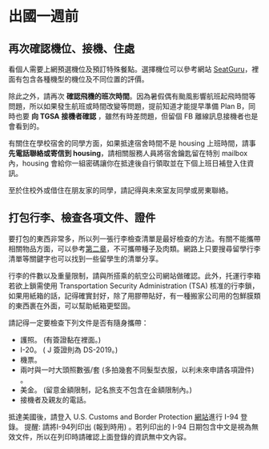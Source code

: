 # 出國一週前


## 再次確認機位、接機、住處

看個人需要上網預選機位及預訂特殊餐點。選擇機位可以參考網站 [SeatGuru](http://www.seatguru.com/)，裡面有包含各種機型的機位及不同位置的評價。

除此之外，請再次 **確認飛機的班次時間**。因為暑假偶有颱風影響航班起飛時間等問題，所以如果發生航班或時間改變等問題，提前知道才能提早準備 Plan B，同時也要 **向 TGSA 接機者確認** ，雖然有時差問題，但留個 FB 離線訊息接機者也是會看到的。

有關住在學校宿舍的同學方面，如果抵達宿舍時間不是 housing 上班時間，請事 **先電話聯絡或寄信到 housing**，請相關服務人員將宿舍鑰匙留在特別 mailbox 內，housing 會給你一組密碼讓你在抵達後自行領取並在下個上班日補登入住資訊。

至於住校外或借住在朋友家的同學，請記得與未來室友同學或房東聯絡。


## 打包行李、檢查各項文件、證件

要打包的東西非常多，所以列一張行李檢查清單是最好檢查的方法。有關不能攜帶相關物品方面，可以參考[第二章](/2_建議攜帶物品/README.md)，不可攜帶種子及肉類。網路上只要搜尋留學行李清單等關鍵字也可以找到一些留學生的清單分享。

行李的件數以及重量限制，請與所搭乘的航空公司網站做確認。此外，托運行李箱若欲上鎖需使用 Transportation Security Administration  (TSA)  核准的行李鎖，如果用紙箱的話，記得確實封好，除了用膠帶貼好，有一種搬家公司用的包鮮膜類的東西裹在外面，可以幫助紙箱更堅固。

請記得一定要檢查下列文件是否有隨身攜帶：

*   護照。 (有簽證黏在裡面。) 
*   I-20。 ( J 簽證則為 DS-2019。)
*   機票。
*   兩吋與一吋大頭照數張/套 (多拍幾套不同髮型衣服，以利未來申請各項證件) 。
*   美金。 (留意金額限制，記名旅支不包含在金額限制內。) 
*   接機者及親友的電話。

抵達美國後，請登入 U.S. Customs and Border Protection [網站](https://i94.cbp.dhs.gov/I94/#/home)進行 I-94 登錄。 提醒: 請將I-94列印出 (報到時用) 。若列印出的 I-94 日期包含中文是視為無效文件，所以在列印時請確認上面登錄的資訊無中文內容。
